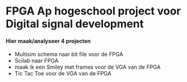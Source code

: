 # FPGA Ap hogeschool project voor Digital signal development

#### Hier maak/analyseer 4 projecten

- Multisim schema naar bit file voor de FPGA
- Scilab naar FPGA
- maak ik een Smiley met frames voor de VGA van de FPGA
- Tic Tac Toe voor de VGA van de FPGA 
